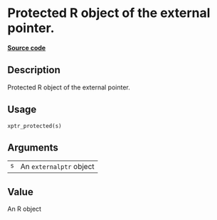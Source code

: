 

# Protected R object of the external pointer.

[**Source code**](https://github.com/eddelbuettel/xptr//tree/master/R/#L)

## Description

Protected R object of the external pointer.

## Usage

<pre><code class='language-R'>xptr_protected(s)
</code></pre>

## Arguments

<table role="presentation">
<tr>
<td style="white-space: nowrap; font-family: monospace; vertical-align: top">
<code id="s">s</code>
</td>
<td>
An <code>externalptr</code> object
</td>
</tr>
</table>

## Value

An R object
